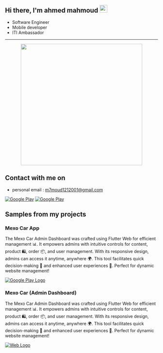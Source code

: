 <h2> Hi there, I'm ahmed mahmoud <img src="https://media.giphy.com/media/hvRJCLFzcasrR4ia7z/giphy.gif" width="25px"> </h2>

<!-- <img align='right' src="https://media2.giphy.com/media/qgQUggAC3Pfv687qPC/giphy.gif" style="width:250px;border-radius:50%;">
 -->
 
- Software Engineer
- Mobile developer
- ITI Ambassador
<hr>



<div align="center">
  <img height="400" src="https://i.ibb.co/jb1JyT4/0-2u-pj-VJlgp-Qw4-XHy.png"  />
</div>

<h2> Contact with me on </h2>

<!-- <h3>Where to find me</h3>
<p><a href="https://github.com/
AbdelrahmanFouad1" target="_blank"><img alt="Github2" src="https://img.shields.io/badge/GitHub-%2312100E.svg?&style=for-the-badge&logo=Github&logoColor=white" /></a> -->

- personal email : m7moud1212001@gmail.com


<p><a href="http://wa.me/201068365035" target="_blank"><img alt="Google Play" src="https://img.shields.io/badge/whatsapp%20-128C7E.svg?style=for-the-badge&logo=whatsapp&logoColor=white" /></a> <a href="https://www.linkedin.com/in/mahmoud-ahmed-891337270/" target="_blank"><img alt="Google Play" src="https://img.shields.io/badge/linkedin-0077b5.svg?style=for-the-badge&logo=linkedin&logoColor=white" /></a> <p>

<!-- - whatsApp for bussines :http://wa.me/201068365035
- personal email : m7moud1212001@gmail.com
- facebook : https://www.facebook.com/profile.php?id=100027162594156
- linkedIn : www.linkedin.com/in/mahmoud-ahmed-891337270/ -->
 
<h2> Samples from my projects </h2>

<h3> Mexo Car App </h3>
<p> The Mexo Car Admin Dashboard was crafted using Flutter Web for efficient management 📊. It empowers admins with intuitive controls for content, product 🛍️, order 📦, and user management. With its responsive design, admins can access it anytime, anywhere 🌍. This tool facilitates quick decision-making 🚀 and enhanced user experiences 🛒. Perfect for dynamic website management! </p> 
<div align="left"> 
<a href="https://play.google.com/store/apps/details?id=com.powerwebsolution.mexo.car.app&hl=en_US"> 
  <img src="https://img.shields.io/badge/Get%20on%20Google%20Play-4285F4.svg?style=for-the-badge&logo=googleplay&logoColor=white" alt="Google Play Logo">
  </a> 
</div>

<h3> Mexo Car (Admin Dashboard) </h3>

<p> The Mexo Car Admin Dashboard was crafted using Flutter Web for efficient management 📊. It empowers admins with intuitive controls for content, product 🛍️, order 📦, and user management. With its responsive design, admins can access it anytime, anywhere 🌍. This tool facilitates quick decision-making 🚀 and enhanced user experiences 🛒. Perfect for dynamic website management! </p>
<div align="left">
  <a href="https://mexo-car-staging.web.app/">
    <img src="https://img.shields.io/badge/Web%20Site-4285F4.svg?style=for-the-badge&logo=googlechrome&logoColor=white" alt="Web Logo">
  </a>
</div>



